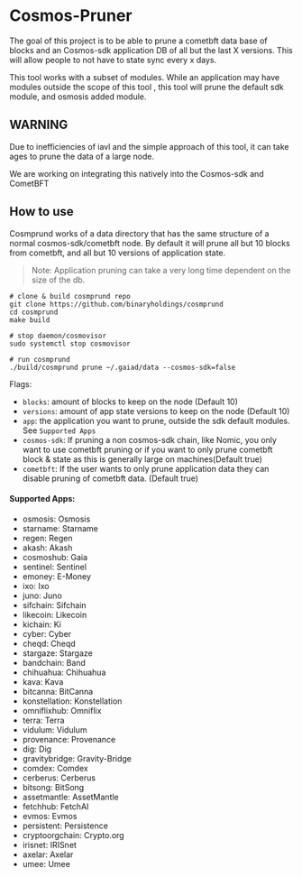 # Cosmos-Pruner

The goal of this project is to be able to prune a cometbft data base of blocks and an Cosmos-sdk application DB of all but the last X versions. This will allow people to not have to state sync every x days.

This tool works with a subset of modules. While an application may have modules outside the scope of this tool , this tool will prune the default sdk module, and osmosis added module. 

## WARNING

Due to inefficiencies of iavl and the simple approach of this tool, it can take ages to prune the data of a large node.  

We are working on integrating this natively into the Cosmos-sdk and CometBFT

## How to use

Cosmprund works of a data directory that has the same structure of a normal cosmos-sdk/cometbft node. By default it will prune all but 10 blocks from cometbft, and all but 10 versions of application state.

> Note: Application pruning can take a very long time dependent on the size of the db. 


```
# clone & build cosmprund repo
git clone https://github.com/binaryholdings/cosmprund
cd cosmprund
make build

# stop daemon/cosmovisor
sudo systemctl stop cosmovisor

# run cosmprund 
./build/cosmprund prune ~/.gaiad/data --cosmos-sdk=false
```

Flags: 

- `blocks`: amount of blocks to keep on the node (Default 10)
- `versions`: amount of app state versions to keep on the node (Default 10)
- `app`: the application you want to prune, outside the sdk default modules. See `Supported Apps`
- `cosmos-sdk`: If pruning a non cosmos-sdk chain, like Nomic, you only want to use cometbft pruning or if you want to only prune cometbft block & state as this is generally large on machines(Default true)
- `cometbft`: If the user wants to only prune application data they can disable pruning of cometbft data. (Default true)


#### Supported Apps:
- osmosis: Osmosis
- starname: Starname
- regen: Regen
- akash: Akash
- cosmoshub: Gaia
- sentinel: Sentinel
- emoney: E-Money
- ixo: Ixo
- juno: Juno
- sifchain: Sifchain
- likecoin: Likecoin
- kichain: Ki
- cyber: Cyber
- cheqd: Cheqd
- stargaze: Stargaze
- bandchain: Band
- chihuahua: Chihuahua
- kava: Kava
- bitcanna: BitCanna
- konstellation: Konstellation
- omniflixhub: Omniflix
- terra: Terra
- vidulum: Vidulum
- provenance: Provenance
- dig: Dig
- gravitybridge: Gravity-Bridge
- comdex: Comdex
- cerberus: Cerberus
- bitsong: BitSong
- assetmantle: AssetMantle
- fetchhub: FetchAI
- evmos: Evmos
- persistent: Persistence
- cryptoorgchain: Crypto.org
- irisnet: IRISnet
- axelar: Axelar
- umee: Umee
